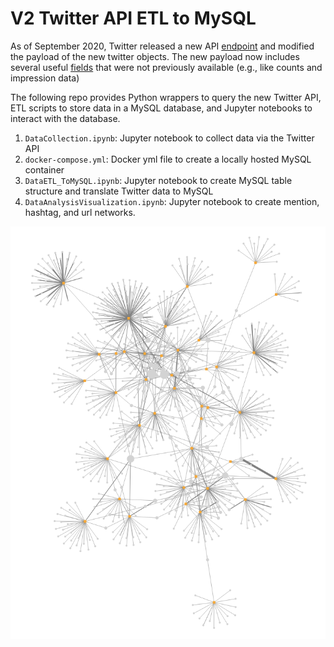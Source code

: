 # V2 Twitter API ETL to MySQL

As of September 2020, Twitter released a new API [endpoint]('https://developer.twitter.com/en/docs/twitter-api/early-access') and modified the payload of the new twitter objects.  The new payload now includes several useful [fields]('https://developer.twitter.com/en/docs/twitter-api/metrics') that were not previously available (e.g., like counts and impression data)    

The following repo provides Python wrappers to query the new Twitter API, ETL scripts to store data in a MySQL database, and Jupyter notebooks to interact with the database.

1. `DataCollection.ipynb`: Jupyter notebook to collect data via the Twitter API
2. `docker-compose.yml`: Docker yml file to create a locally hosted MySQL container
3. `DataETL_ToMySQL.ipynb`: Jupyter notebook to create MySQL table structure and translate Twitter data to MySQL
4. `DataAnalysisVisualization.ipynb`: Jupyter notebook to create mention, hashtag, and url networks.

![pyvis network](pyvis_network.png)